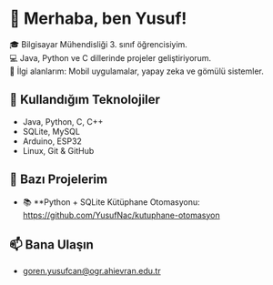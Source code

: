# 👋 Merhaba, ben Yusuf!

🎓 Bilgisayar Mühendisliği 3. sınıf öğrencisiyim.  
💻 Java, Python ve C dillerinde projeler geliştiriyorum.  
🚀 İlgi alanlarım: Mobil uygulamalar, yapay zeka ve gömülü sistemler.

## 🧠 Kullandığım Teknolojiler
- Java, Python, C, C++
- SQLite, MySQL
- Arduino, ESP32
- Linux, Git & GitHub

## 📌 Bazı Projelerim
- 📚 **Python + SQLite Kütüphane Otomasyonu: https://github.com/YusufNac/kutuphane-otomasyon

## 📫 Bana Ulaşın
- goren.yusufcan@ogr.ahievran.edu.tr
